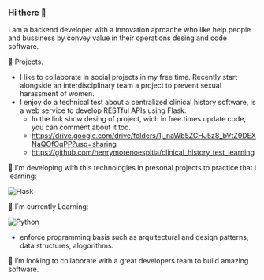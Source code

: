 ### Hi there 👋

I am a backend developer with a innovation aproache who like help people and bussiness by convey value in their operations desing and code software.

🔭 Projects.
- I like to collaborate in social projects in my free time. Recently start alongside an interdisciplinary team a project to prevent sexual harassment of women.
- I enjoy do a technical test about a centralized clinical history software, is a web service to develop RESTful APIs using Flask:
  - In the link show desing of project, wich in free times update code, you can comment about it too.
   - https://drive.google.com/drive/folders/1j_naWb5ZCHJ5z8_bVtZ9DEXNaQOfOqPP?usp=sharing
   - https://github.com/henrymorenoespitia/clinical_history_test_learning
  
 💼 I'm developing with this technologies in presonal projects to practice that i learning:
 
 ![Flask](https://img.shields.io/badge/Flask-3DDC84?style=for-the-badge&logo=flask&logoColor=white&labelColor=101010)</br>

 
 🌱 I´m currently Learning:
 
![Python](https://img.shields.io/badge/Python-3DDC84?style=for-the-badge&logo=python&logoColor=white&labelColor=101010)</br>
+ enforce programming basis such as arquitectural and design patterns, data structures, alogorithms.


👯 I’m looking to collaborate with a great developers team to build amazing software.

<!--
**henrymorenoespitia/henrymorenoespitia** is a ✨ _special_ ✨ repository because its `README.md` (this file) appears on your GitHub profile.

Here are some ideas to get you started:

- 🔭 I’m currently working on ...
- 🌱 I’m currently learning ...
- 👯 I’m looking to collaborate on ...
- 🤔 I’m looking for help with ...
- 💬 Ask me about ...
- 📫 How to reach me: ...
- 😄 Pronouns: ...
- ⚡ Fun fact: ...
- ![Django](https://img.shields.io/badge/Django-3DDC84?style=for-the-badge&logo=django&logoColor=white&labelColor=101010)</br>
- ![React](https://img.shields.io/badge/React-3DDC84?style=for-the-badge&logo=react&logoColor=white&labelColor=101010)</br>
-->
